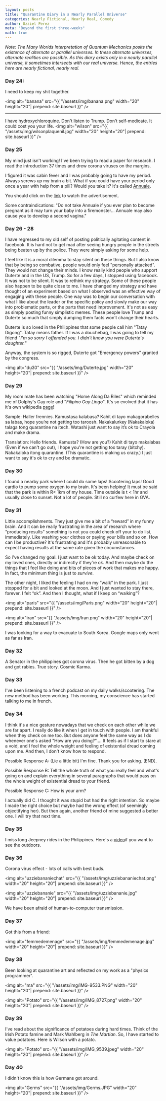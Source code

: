 ```yaml
---
layout: posts
title: "Quarantine Diary in a Nearly Parallel Universe"
categories: Nearly Fictional, Nearly Real, Comedy
author: Uzziel Perez
meta: "Beyond the first three-weeks"
math: true
---
```



*Note: The Many Worlds Interpretation of Quantum Mechanics posits the existence of alternate or parallel universes. In these alternate universes, alternate realities are possible. As this diary exists only in a nearly parallel universe, it sometimes intersects with our real universe. Hence, the entries here are nearly fictional, nearly real.*

### Day 24:

I need to keep my shit together.

<img alt="banana" src="{{ "/assets/img/banana.png" width="20" height="20"| prepend: site.baseurl }}" />

----

I have hydroxychloroquine. Don't listen to Trump. Don't self-medicate. It could cost you your life.
<img alt="wilson" src="{{ "/assets/img/wilsonplaquenil.jpg" width="20" height="20"| prepend: site.baseurl }}" />

### Day 25

My mind just isn't working! I've been trying to read a paper for research.
I read the introduction 37 times and drew corona viruses on the margins.

I figured it was cabin fever and I was probably going to have my period. Always screws up my brain a bit. What if you could have your period only once a year with help from a pill? Would you take it? It's called [Annuale](https://www.youtube.com/watch?v=LuQIEy_x9w4).

You should click on the [link](https://www.youtube.com/watch?v=LuQIEy_x9w4) to watch the advertisement.

Some contraindications: "Do not take Annuale if you ever plan to become pregnant as it may turn your baby into a firemonster... Annuale may also cause you to develop a second vagina."

### Day 26 - 28

I have regressed to my old self of posting politically agitating content in facebook. It is hard not to get mad after seeing hungry people in the streets being beaten up by the police. They were simply asking for some help.
<!--
<img alt="sanenews" src="{{ "/assets/img/sane.png" width="20" height="20"| prepend: site.baseurl }}" /> -->

I feel like it is a moral dilemma to stay silent on these things. But I also know that by being so combative, people would only feel "personally attacked". They would not change their minds. I know really kind people who support Duterte and in the US, Trump. So for a few days, I stopped using facebook. It was not to be silent. It was to rethink my strategy. Some of these people also happen to be quite close to me. I have changed my strategy and have thought of an experiment based on what I observed was an effective way of engaging with these people. One way was to begin our conversation with what I like about the leader or the specific policy and slowly make our way into problematic parts, or the parts that need improvement. It's not as easy as simply posting funny simplistic memes. These people love Trump and Duterte so much that simply dumping them facts won't change their hearts.

Duterte is so loved in the Philippines that some people call him "Tatay Digong". Tatay means father. If I was a douchebag, I was going to tell my friend "*I'm so sorry I offended you. I didn't know you were Duterte's daughter.*"

Anyway, the system is so rigged, Duterte got "Emergency powers" granted by the congress.

<img alt="du30" src="{{ "/assets/img/Duterte.jpg" width="20" height="20"| prepend: site.baseurl }}" />

### Day 29

My room mate has been watching "Home Along Da Riles" which reminded me of Dolphy's Gay role and "*Filipino Gay Lingo*". It's so evolved that it has it's own wikipedia [page](https://en.wikipedia.org/wiki/Swardspeak)!

Sample:
Haller frennies. Kamustasa kalabasa?
Kahit di tayo makagorabelles sa labas, hope you’re not getting too taroosh.
Nakakalurkey (Nakakaloka) talaga tong quarantine na itech.
Watashi just want to say it’s ok to Crayola and make drama.

Translation:
Hello friends. Kamusta? (How are you?)
Kahit di tayo makalabas (Even if we can't go out), I hope you're not getting too taray (bitchy).
Nakakaloka itong quarantine. (This quarantine is making us crazy.)
I just want to say it's ok to cry and be dramatic.

### Day 30

I found a nearby park where I could do some laps! Scootering laps! Good cardio to pump some oxygen to my brain. It's been helping! It must be said that the park is within R< 1km of my house. Time outside is t < 1hr and usually close to sunset. Not a lot of people. Still no curfew here in GVA.


### Day 31

Little accomplishments. They just give me a bit of a “reward” in my funny brain. And it can be really frustrating in the area of research where “producing results” something is not you could check off your to do list, immediately. Like washing your clothes or paying your bills and so on. How can I be productive? It's frustrating and it's probably unreasonable to expect having results at the same rate given the circumstances.

So I’ve changed my goal. I just want to be ok today. And maybe check on my loved ones, directly or indirectly if they’re ok. And then maybe do the things that I feel like doing and bits of pieces of work that makes me happy. In fact, the minimum thing is just to *survive*.

<!-- <img alt="prod" src="{{ "/assets/img/IMG_9545.jpeg" width="20" height="20"| prepend: site.baseurl }}" /> -->


The other night, I liked the feeling I had on my “walk” in the park. I just stopped for a bit and looked at the moon. And I just wanted to stay there, forever. I felt “ok”. And then I thought, what if I keep on “walking”?

<img alt="paris" src="{{ "/assets/img/Paris.png" width="20" height="20"| prepend: site.baseurl }}" />

<img alt="iran" src="{{ "/assets/img/Iran.png" width="20" height="20"| prepend: site.baseurl }}" />

I was looking for a way to evacuate to South Korea. Google maps only went as far as Iran.

### Day 32

A Senator in the philippines got corona virus. Then he got bitten by a dog and got rabies. True story. Cosmic Karma.

### Day 33

I've been listening to a french podcast on my daily walks/scootering. The new method has been working. This morning, my conscience has started talking to me in french.

### Day 34

I think it's a nice gesture nowadays that we check on each other while we are far apart. I really do like it when I get in touch with people. I am thankful when they check on me too. But does anyone feel the same way as I do whenever one's asked "How are you doing?".... It feels as if I start to stare at a void, and I feel the whole weight and feeling of existential dread coming upon me. And then, I don't know how to respond.

Possible Response A: (Lie a little bit) I'm fine. Thank you for asking. (END).

Possible Response B: Tell the whole truth of what you really feel and what's going on and explain everything in several paragraphs that would pass on the whole weight of existential dread to your friend.

Possible Response C: How is your arm?

I actually did C. I thought it was stupid but had the right intention. So maybe I made the right choice but maybe had the wrong effect (of seemingly objectifying her). But then again, another friend of mine suggested a better one. I will try that next time.

### Day 35

I miss long Jeepney rides in the Philippines. Here's a [video](https://www.youtube.com/watch?v=9-9ga6LQ1I8&fbclid=IwAR1iBW5hKOyQAASCbsQVYzoow6e5OFWb_LdMtnOCYu3n1GsiQHGrWglzFjU)if you want to see the outdoors.

### Day 36
Corona virus effect - lots of calls with best buds.

<img alt="uzziebananiechat" src="{{ "/assets/img/uzziebananiechat.png" width="20" height="20"| prepend: site.baseurl }}" />

<img alt="uzziebananie" src="{{ "/assets/img/uzziebananie.jpg" width="20" height="20"| prepend: site.baseurl }}" />

We have been afraid of human-to-computer transmission.

### Day 37

Got this from a friend:

 <img alt="femmedemenage" src="{{ "/assets/img/femmedemenage.jpg" width="20" height="20"| prepend: site.baseurl }}" />

### Day 38

Been looking at quarantine art and reflected on my work as a "physics programmer".

<img alt="ma" src="{{ "/assets/img/IMG-9533.PNG" width="20" height="20"| prepend: site.baseurl }}" />

<img alt="Potato" src="{{ "/assets/img/IMG_8727.png" width="20" height="20"| prepend: site.baseurl }}" />
### Day 39

I've read about the significance of potatoes during hard times. Think of the Irish Potato famine and Mark Wahlberg in *The Martian*. So, I have started to value potatoes. Here is Wilson with a potato.

<img alt="Potato" src="{{ "/assets/img/IMG_9539.jpeg" width="20" height="20"| prepend: site.baseurl }}" />

### Day 40

I didn't know this is how Germans got around.

 <img alt="Germs" src="{{ "/assets/img/Germs.JPG" width="20" height="20"| prepend: site.baseurl }}" />

